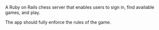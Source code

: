 A Ruby on Rails chess server that enables users to sign in, find available games, and play.

The app should fully enforce the rules of the game.
